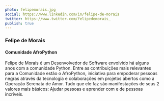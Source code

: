 ```yaml
---
photo: felipemorais.jpg
social: https://www.linkedin.com/in/felipe-de-morais
twitter: https://www.twitter.com/felipedemorais_
publish: true
---
```


### Felipe de Morais
#### Comunidade AfroPython

Felipe de Morais é um Desenvolvedor de Software envolvido há alguns anos com a comunidade Python. Entre as contribuições mais relevantes para a Comunidade estão o AfroPython, iniciativa para empoderar pessoas negras através da tecnologia e colaborações em projetos abertos como a Operação Serenata de Amor. Tudo que ele faz são manifestações de seus 2 valores mais básicos: Ajudar pessoas e aprender com e de pessoas incríveis.

